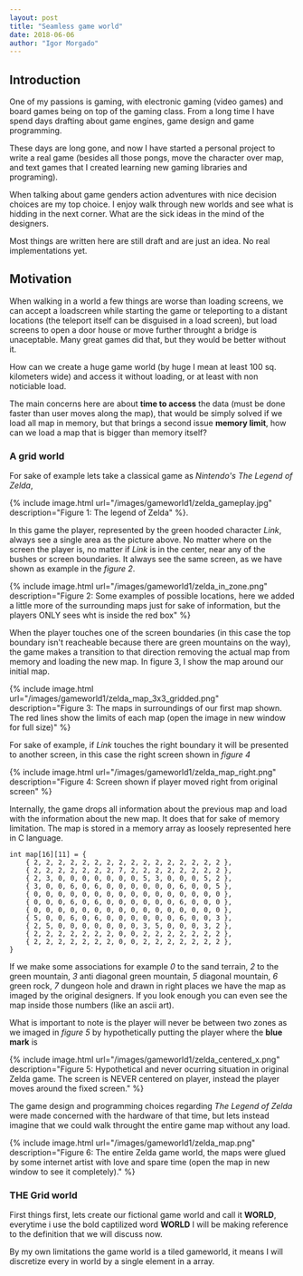 ```yaml
---
layout: post
title: "Seamless game world"
date: 2018-06-06
author: "Igor Morgado"
---
```


## Introduction

One of my passions is gaming, with electronic gaming (video games) and board games being on top of the gaming class. From a long time I have spend days drafting about game engines, game design and game programming. 

These days are long gone, and now I have started a personal project to write a real game (besides all those pongs, move the character over map, and text games that I created learning new gaming libraries and programing).

When talking about game genders action adventures with nice decision choices are my top choice. I enjoy walk through new worlds and see what is hidding in the next corner. What are the sick ideas in the mind of the designers.

Most things are written here are still draft and are just an idea. No real implementations yet.


## Motivation

When walking in a world a few things are worse than loading screens, we can accept a loadscreen while starting the game or teleporting to a distant locations (the teleport itself can be disguised in a load screen), but load screens to open a door house or move further throught a bridge is unaceptable. Many great games did that, but they would be better without it.

How can we create a huge game world (by huge I mean at least 100 sq. kilometers wide) and access it without loading, or at least with non noticiable load.

The main concerns here are about **time to access** the data (must be done faster than user moves along the map), that would be simply solved if we load all map in memory, but that brings a second issue **memory limit**, how can we load a map that is bigger than memory itself?


### A grid world

For sake of example lets take a classical game as *Nintendo's The Legend of Zelda*,

{% include image.html url="/images/gameworld1/zelda_gameplay.jpg" description="Figure 1: The legend of Zelda" %}.

In this game the player, represented by the green hooded character *Link*, always see a single area as the picture above. No matter where on the screen the player is, no matter if *Link* is in the center, near any of the bushes or screen boundaries. It always see the same screen, as we have shown as example in the *figure 2*.

{% include image.html url="/images/gameworld1/zelda_in_zone.png" description="Figure 2: Some examples of possible locations, here we added a little more of the surrounding maps just for sake of information, but the players ONLY sees wht is inside the red box" %}

When the player touches one of the screen boundaries (in this case the top boundary isn't reacheable because there are green mountains on the way), the game makes a transition to that direction removing the actual map from memory and loading the new map. In figure 3, I show the map around our initial map.

{% include image.html url="/images/gameworld1/zelda_map_3x3_gridded.png" description="Figure 3: The maps in surroundings of our first map shown. The red lines show the limits of each map (open the image in new window for full size)" %} 

For sake of example, if *Link* touches the right boundary it will be presented to another screen, in this case the right screen shown in *figure 4*

{% include image.html url="/images/gameworld1/zelda_map_right.png" description="Figure 4: Screen shown if player moved right from original screen" %} 

Internally, the game drops all information about the previous map and load with the information about the new map. It does that for sake of memory limitation. The map is stored in a memory array as loosely represented here in C language.

```
int map[16][11] = {
    { 2, 2, 2, 2, 2, 2, 2, 2, 2, 2, 2, 2, 2, 2, 2, 2 }, 
    { 2, 2, 2, 2, 2, 2, 2, 7, 2, 2, 2, 2, 2, 2, 2, 2 }, 
    { 2, 3, 0, 0, 0, 0, 0, 0, 0, 5, 3, 0, 0, 0, 5, 2 }, 
    { 3, 0, 0, 6, 0, 6, 0, 0, 0, 0, 0, 0, 6, 0, 0, 5 }, 
    { 0, 0, 0, 0, 0, 0, 0, 0, 0, 0, 0, 0, 0, 0, 0, 0 }, 
    { 0, 0, 0, 6, 0, 6, 0, 0, 0, 0, 0, 0, 6, 0, 0, 0 }, 
    { 0, 0, 0, 0, 0, 0, 0, 0, 0, 0, 0, 0, 0, 0, 0, 0 }, 
    { 5, 0, 0, 6, 0, 6, 0, 0, 0, 0, 0, 0, 6, 0, 0, 3 }, 
    { 2, 5, 0, 0, 0, 0, 0, 0, 0, 3, 5, 0, 0, 0, 3, 2 }, 
    { 2, 2, 2, 2, 2, 2, 2, 0, 0, 2, 2, 2, 2, 2, 2, 2 }, 
    { 2, 2, 2, 2, 2, 2, 2, 0, 0, 2, 2, 2, 2, 2, 2, 2 }, 
}
```

If we make some associations for example *0* to the sand terrain, *2* to the green mountain, *3* anti diagonal green mountain, *5* diagonal mountain, *6* green rock, *7* dungeon hole and drawn in right places we have the map as imaged by the original designers. If you look enough you can even see the map inside those numbers (like an ascii art).

What is important to note is the player will never be between two zones as we imaged in *figure 5* by hypothetically putting the player where the **blue mark** is

{% include image.html url="/images/gameworld1/zelda_centered_x.png" description="Figure 5: Hypothetical and never ocurring situation in original Zelda game. The screen is NEVER centered on player, instead the player moves around the fixed screen." %}

The game design and programming choices regarding *The Legend of Zelda* were made concerned with the hardware of that time, but lets instead imagine that we could walk throught the entire game map without any load.

{% include image.html url="/images/gameworld1/zelda_map.png" description="Figure 6: The entire Zelda game world, the maps were glued by some internet artist with love and spare time (open the map in new window to see it completely)." %}

### THE Grid world

First things first, lets create our fictional game world and call it **WORLD**, everytime i use the bold captilized word **WORLD** I will be making reference to the definition that we will discuss now.

By my own limitations the game world is a tiled gameworld, it means I will discretize every  in world by a single element in a array.
